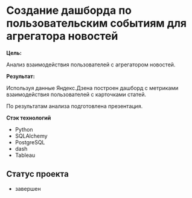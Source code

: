 # Создание дашборда по пользовательским событиям для агрегатора новостей

**Цель:**

Анализ взаимодействия пользователей с агрегатором новостей.

**Результат:**

Используя данные Яндекс.Дзена построен дашборд с метриками взаимодействия 
пользователей с карточками статей.

По результатам анализа подготовлена презентация.

**Стэк технологий**
- Python
- SQLAlchemy
- PostgreSQL
- dash
- Tableau

## Статус проекта
- завершен
